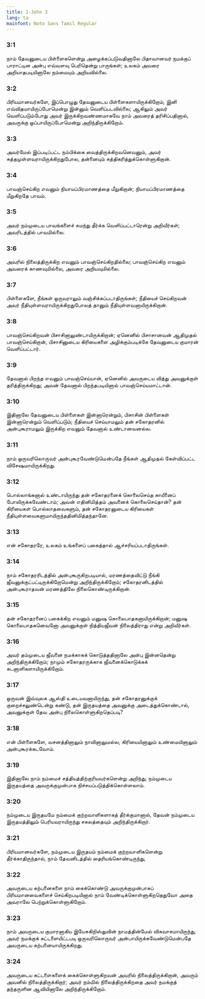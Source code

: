 ```yaml
---
title: 1-John 3
lang: ta
mainfont: Noto Sans Tamil Regular
---
```


###  3:1

நாம் தேவனுடைய பிள்ளைகளென்று அழைக்கப்படுவதினாலே பிதாவானவர் நமக்குப் பாராட்டின அன்பு எவ்வளவு பெரிதென்று பாருங்கள்; உலகம் அவரை அறியாதபடியினாலே நம்மையும் அறியவில்லை.

###  3:2

பிரியமானவர்களே, இப்பொழுது தேவனுடைய பிள்ளைகளாயிருக்கிறோம், இனி எவ்விதமாயிருப்போமென்று இன்னும் வெளிப்படவில்லை; ஆகிலும் அவர் வெளிப்படும்போது அவர் இருக்கிறவண்ணமாகவே நாம் அவரைத் தரிசிப்பதினால், அவருக்கு ஒப்பாயிருப்போமென்று அறிந்திருக்கிறோம்.

###  3:3

அவர்மேல் இப்படிப்பட்ட நம்பிக்கை வைத்திருக்கிறவனெவனும், அவர் சுத்தமுள்ளவராயிருக்கிறதுபோல, தன்னையும் சுத்திகரித்துக்கொள்ளுகிறான்.

###  3:4

பாவஞ்செய்கிற எவனும் நியாயப்பிரமாணத்தை மீறுகிறான்; நியாயப்பிரமாணத்தை மீறுகிறதே பாவம்.

###  3:5

அவர் நம்முடைய பாவங்களைச் சுமந்து தீர்க்க வெளிப்பட்டாரென்று அறிவீர்கள்; அவரிடத்தில் பாவமில்லை.

###  3:6

அவரில் நிலைத்திருக்கிற எவனும் பாவஞ்செய்கிறதில்லை; பாவஞ்செய்கிற எவனும் அவரைக் காணவுமில்லை, அவரை அறியவுமில்லை.

###  3:7

பிள்ளைகளே, நீங்கள் ஒருவராலும் வஞ்சிக்கப்படாதிருங்கள்; நீதியைச் செய்கிறவன் அவர் நீதியுள்ளவராயிருக்கிறதுபோலத் தானும் நீதியுள்ளவனாயிருக்கிறான்.

###  3:8

பாவஞ்செய்கிறவன் பிசாசினாலுண்டாயிருக்கிறான்; ஏனெனில் பிசாசானவன் ஆதிமுதல் பாவஞ்செய்கிறான், பிசாசினுடைய கிரியைகளை அழிக்கும்படிக்கே தேவனுடைய குமாரன் வெளிப்பட்டார்.

###  3:9

தேவனால் பிறந்த எவனும் பாவஞ்செய்யான், ஏனெனில் அவருடைய வித்து அவனுக்குள் தரித்திருக்கிறது; அவன் தேவனால் பிறந்தபடியினால் பாவஞ்செய்யமாட்டான்.

###  3:10

இதினாலே தேவனுடைய பிள்ளைகள் இன்னாரென்றும், பிசாசின் பிள்ளைகள் இன்னாரென்றும் வெளிப்படும்; நீதியைச் செய்யாமலும் தன் சகோதரனில் அன்புகூராமலும் இருக்கிற எவனும் தேவனால் உண்டானவனல்ல.

###  3:11

நாம் ஒருவரிலொருவர் அன்புகூரவேண்டுமென்பதே நீங்கள் ஆதிமுதல் கேள்விப்பட்ட விசேஷமாயிருக்கிறது.

###  3:12

பொல்லாங்கனால் உண்டாயிருந்து தன் சகோதரனைக் கொலைசெய்த காயீனைப் போலிருக்கவேண்டாம்; அவன் எதினிமித்தம் அவனைக் கொலைசெய்தான்? தன் கிரியைகள் பொல்லாதவைகளும், தன் சகோதரனுடைய கிரியைகள் நீதியுள்ளவைகளுமாயிருந்ததினிமித்தந்தானே.

###  3:13

என் சகோதரரே, உலகம் உங்களைப் பகைத்தால் ஆச்சரியப்படாதிருங்கள்.

###  3:14

நாம் சகோதரரிடத்தில் அன்புகூருகிறபடியால், மரணத்தைவிட்டு நீங்கி ஜீவனுக்குட்பட்டிருக்கிறோமென்று அறிந்திருக்கிறோம்; சகோதரனிடத்தில் அன்புகூராதவன் மரணத்திலே நிலைகொண்டிருக்கிறான்.

###  3:15

தன் சகோதரனைப் பகைக்கிற எவனும் மனுஷ கொலைபாதகனாயிருக்கிறான்; மனுஷ கொலைபாதகனெவனோ அவனுக்குள் நித்தியஜீவன் நிலைத்திராது என்று அறிவீர்கள்.

###  3:16

அவர் தம்முடைய ஜீவனை நமக்காகக் கொடுத்ததினாலே அன்பு இன்னதென்று அறிந்திருக்கிறோம்; நாமும் சகோதரருக்காக ஜீவனைக்கொடுக்கக் கடனாளிகளாயிருக்கிறோம்.

###  3:17

ஒருவன் இவ்வுலக ஆஸ்தி உடையவனாயிருந்து, தன் சகோதரனுக்குக் குறைச்சலுண்டென்று கண்டு, தன் இருதயத்தை அவனுக்கு அடைத்துக்கொண்டால், அவனுக்குள் தேவ அன்பு நிலைகொள்ளுகிறதெப்படி?

###  3:18

என் பிள்ளைகளே, வசனத்தினாலும் நாவினாலுமல்ல, கிரியையினாலும் உண்மையினாலும் அன்புகூரக்கடவோம்.

###  3:19

இதினாலே நாம் நம்மைச் சத்தியத்திற்குரியவர்களென்று அறிந்து, நம்முடைய இருதயத்தை அவருக்குமுன்பாக நிச்சயப்படுத்திக்கொள்ளலாம்.

###  3:20

நம்முடைய இருதயமே நம்மைக் குற்றவாளிகளாகத் தீர்க்குமானால், தேவன் நம்முடைய இருதயத்திலும் பெரியவராயிருந்து சகலத்தையும் அறிந்திருக்கிறார்.

###  3:21

பிரியமானவர்களே, நம்முடைய இருதயம் நம்மைக் குற்றவாளிகளென்று தீர்க்காதிருந்தால், நாம் தேவனிடத்தில் தைரியங்கொண்டிருந்து,

###  3:22

அவருடைய கற்பனைகளை நாம் கைக்கொண்டு அவருக்குமுன்பாகப் பிரியமானவைகளைச் செய்கிறபடியினால் நாம் வேண்டிக்கொள்ளுகிறதெதுவோ அதை அவராலே பெற்றுக்கொள்ளுகிறோம்.

###  3:23

நாம் அவருடைய குமாரனாகிய இயேசுகிறிஸ்துவின் நாமத்தின்மேல் விசுவாசமாயிருந்து, அவர் நமக்குக் கட்டளையிட்டபடி ஒருவரிலொருவர் அன்பாயிருக்கவேண்டுமென்பதே அவருடைய கற்பனையாயிருக்கிறது.

###  3:24

அவருடைய கட்டளைகளைக் கைக்கொள்ளுகிறவன் அவரில் நிலைத்திருக்கிறான், அவரும் அவனில் நிலைத்திருக்கிறார்; அவர் நம்மில் நிலைத்திருக்கிறதை அவர் நமக்குத் தந்தருளின ஆவியினாலே அறிந்திருக்கிறோம்.

